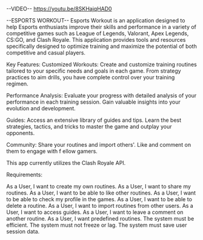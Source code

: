 --VIDEO--
https://youtu.be/8SKHajqHAD0

--ESPORTS WORKOUT--
Esports Workout is an application designed to help Esports enthusiasts improve their 
skills and performance in a variety of competitive games such as League of Legends, 
Valorant, Apex Legends, CS:GO, and Clash Royale. This application provides tools and 
resources specifically designed to optimize training and maximize the potential of both 
competitive and casual players.

Key Features:
Customized Workouts: Create and customize training routines tailored to your specific 
needs and goals in each game. From strategy practices to aim drills, you have complete 
control over your training regimen.

Performance Analysis: Evaluate your progress with detailed analysis of your performance 
in each training session. Gain valuable insights into your evolution and development.

Guides: Access an extensive library of guides and tips. Learn the best strategies, tactics, 
and tricks to master the game and outplay your opponents.

Community: Share your routines and import others'. Like and comment on them to engage with f
ellow gamers.

This app currently utilizes the Clash Royale API.



Requirements:

As a User, I want to create my own routines.
As a User, I want to share my routines.
As a User, I want to be able to like other routines.
As a User, I want to be able to check my profile in the games.
As a User, I want to be able to delete a routine.
As a User, I want to import routines from other users.
As a User, I want to access guides.
As a User, I want to leave a comment on another routine.
As a User, I want predefined routines.
The system must be efficient.
The system must not freeze or lag.
The system must save user session data.
